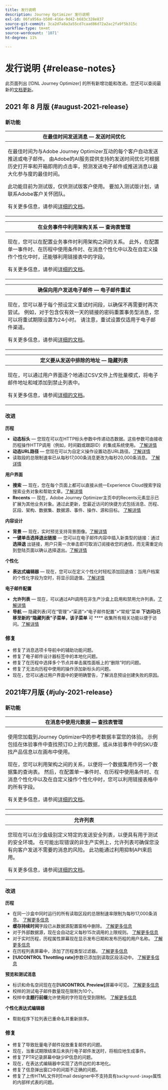 ```yaml
---
title: 发行说明
description: Journey Optimizer 发行说明
exl-id: 06fa956a-b500-416e-9d42-b683c328e837
source-git-commit: 3ca2d7a8a3a55cd7caad86d72a2ac2fa9f5b315c
workflow-type: tm+mt
source-wordcount: '1071'
ht-degree: 11%

---
```


# 发行说明 {#release-notes}

此页面列出 [!DNL Journey Optimizer] 的所有新增功能和改进。您还可以查阅最新的[文档更新](documentation-updates.md)。


## 2021 年 8 月版 {#august-2021-release}

### 新功能

<table>
<thead>
<tr>

<th><strong>在最佳时间发送消息 — 发送时间优化</strong><br/></th>
</thead>
<tbody>
<tr>
<td>
<p>在最佳时间为与Adobe Journey Optimizer互动的每个客户自动发送推送或电子邮件。 由Adobe的AI服务提供支持的发送时间优化可根据历史打开率和开箱即用的点击率，预测发送电子邮件或推送消息以最大化参与度的最佳时间。</p>
<p>此功能目前为测试版，仅供测试版客户使用。 要加入测试版计划，请联系Adobe客户关怀团队。</p>
<p>有关更多信息，请参阅<a href="building-journeys/journeys-message.md#send-time-optimization">详细的文档</a>。</p>
</td>
</tr>
</tbody>
</table>

<table>
<thead>
<tr>

<th><strong>在业务事件中利用架构关系 — 查询表管理</strong><br/></th>
</tr>
</thead>
<tbody>
<tr>
<td>
<p>现在，您可以在配置业务事件时利用架构之间的关系。 此外，在配置单一事件时、在历程中使用条件时、在消息个性化中以及在自定义操作个性化中时，还能够利用链接表中的字段。</p>
<p>有关更多信息，请参阅<a href="event/experience-event-schema.md#leverage_schema_relationships">详细的文档</a>。</p>
</td>
</tr>
</tbody>
</table>

<!--
<table>
<thead>
<tr>
<th><strong>Personalized URLs</strong><br/></th>
</tr>
</thead>
<tbody>
<tr>
<td>
<p>Personalized URLs take recipients to specific pages of a website, or to a personalized microsite, depending on the profile attributes. In Adobe Journey Optimizer, you can now add personalization to URLs in your message content. URL personalization can be applied to text and images, and use profile data or contextual data.</p>
<p>For more information, refer to the <a href="documentation-updates.md">detailed documentation</a>.</p>
</td>
</tr>
</tbody>
</table>
-->

<table>
<thead>
<tr>
<th><strong>确保向用户发送电子邮件 — 电子邮件重试</strong><br/></th>
</tr>
</thead>
<tbody>
<tr>
<td>
<p>现在，您可以基于每个预设定义重试时间段，以确保不再需要时再次尝试。 例如，对于包含仅有效一天的链接的密码重置事务型消息，您可以将重试期限设置为24小时。 请注意，重试设置仅适用于电子邮件渠道。</p>
<p>有关更多信息，请参阅<a href="configuration/retries.md#retry-duration">详细的文档</a>。</p>
</td>
</tr>
</tbody>
</table>

<table>
<thead>
<tr>
<th><strong>定义要从发送中排除的地址 — 隐藏列表</strong><br/></th>
</tr>
</thead>
<tbody>
<tr>
<td>
<p>现在，可以通过用户界面逐个地通过CSV文件上传批量模式，将电子邮件地址和域添加到禁止列表中。</p>
<p>有关更多信息，请参阅<a href="configuration/manage-suppression-list.md#add-addresses-and-domains">详细的文档</a>。</p>
</td>
</tr>
</tbody>
</table>

<!--
<table>
<thead>
<tr>
<th><strong>Customer Alerts</strong><br/></th>
</tr>
</thead>
<tbody>
<tr>
<td>
<p>You can now subscribe to event-based alerts regarding Adobe Journey Optimizer activities. The user interface allows you to view a history of received alerts based on metrics revealed by Adobe Experience Platform Observability Insights. The UI also allows you to view, enable, and disable available alert rules.</p>
<p>This feature is currently in beta version and only available to beta customers. To join the beta program, contact Adobe Customer Care.
</p>
<p>For more information, refer to the <a href="https://experienceleague.adobe.com/docs/experience-platform/observability/alerts/overview.html">Adobe Experience Platform documentation</a>.</p>
</td>
</tr>
</tbody>
</table>
-->

### 改进

**历程**

* **动态标头**  — 您现在可以在HTTP标头参数中传递动态数据。这些参数可由接收历程操作HTTP调用（例如，时间戳或跟踪ID）的集成系统使用。 [了解详情](action/about-custom-action-configuration.md#url-configuration)
* **动态URL路径**  — 您现在可以为自定义操作设置动态URL路径。[了解详情](action/about-custom-action-configuration.md#url-configuration)
* 读取段的总限制速率已从每秒17,000条消息更改为每秒20,000条消息。 [了解详情](building-journeys/read-segment.md#configuring-segment-trigger-activity)

**用户界面**

* **搜索**  — 现在，您在每个页面上都可以直接从统一Experience Cloud搜索字段搜索业务对象和帮助文章。[了解详情](user-interface.md#unified-search)
* **Recents**  — 现在，Adobe Journey Optimizer主页中的Recents元素显示已扩展为其他业务对象。通过此更新，您最近访问的快捷方式包括消息、历程、区段、架构、数据集、数据源、事件、操作、源和目标。 [了解详情](action/about-custom-action-configuration.md#passing-collection)

**内容设计**

* **背景**  — 现在，实时预览支持背景图像。[了解详情](preview.md)
* **一键单击选择退出链接**  — 您可以在电子邮件内容中插入新类型的链接：通过 **选择退** 出链接，用户只需一次单击即可取消订阅接收您的通信，而无需重定向到登陆页面以确认选择退出。[了解详情](message-tracking.md#one-click-opt-out-link)

**个性化**

* **表达式编辑器**  — 现在，您可以在定义个性化时轻松添加回退值：当用户档案的个性化字段为空时，将显示回退值。[了解详情](personalization/functions/helpers.md)

**电子邮件配置**

* **允许列表**  — 现在，可以通过API调用在非生产沙盒上启用和禁用允许列表。[了解详情](allow-list.md#enable-allow-list)
* **导航**  — 隐藏列表(可在“管理”>“渠道”>“电子邮件配置”>“常规”菜单 **下访问)已移至新的“隐藏列表”子菜单，该子菜单** 可 **** 收集所有相关功能以便于访问。[了解详情](configuration/manage-suppression-list.md#access-suppression-list)
<!--* **Suppression list** - Adding email addresses and domains into the suppression list is now available from the user interface, either one by one, either in bulk mode through a CSV file upload. [Learn more](configuration/manage-suppression-list.md#add-addresses-and-domains)-->

### 修复

* 修复了消息选项卡导航中的辅助功能问题。
* 修复了电子邮件设计器标签中的本地化问题。
* 修复了在历程中选择多个节点并单击属性面板上的“删除”时的问题。
* 修复了无法向历程中使用的操作添加新标头的问题。
* 现在，您可以通过用户界面中的更明确警告，了解消息预设创建失败的原因。


## 2021年7月版 {#july-2021-release}

### 新功能

<table>
<thead>
<tr>
<th><strong>在消息中使用元数据 — 查找表管理</strong><br/></th>
</tr>
</thead>
<tbody>
<tr>
<td>
<p>使用您加载到Journey Optimizer中的参考数据丰富您的体验。 示例包括在体验事件中查找预订ID上的元数据，或从体验事件中的SKU查找产品信息以在画布中使用。 </p>
<p>现在，您可以利用架构之间的关系，以便将一个数据集用作另一个数据集的查询表。 然后，在配置单一事件时、在历程中使用条件时、在消息个性化中以及在自定义操作个性化中时，您可以利用链接表格中的所有字段。</p>
<p>有关更多信息，请参阅<a href="event/experience-event-schema.md#leverage_schema_relationships">详细的文档</a>。</p>
</td>
</tr>
</tbody>
</table>

<table>
<thead>
<tr>
<th><strong>允许列表</strong><br/></th>
</tr>
</thead>
<tbody>
<tr>
<td>
<p>您现在可以在沙盒级别定义特定的发送安全列表，以便具有用于测试的安全环境。 在可能出现错误的非生产实例上，允许列表可确保您没有向客户发送不需要的消息的风险。 此功能通过利用抑制API来启用。</p>
<p>有关更多信息，请参阅<a href="allow-list.md">详细的文档</a>。</p>
</td>
</tr>
</tbody>
</table>

### 改进

**历程**

* 在同一沙盒中同时运行的所有读取区段的总限制速率限制为每秒17,000条消息。 [了解更多信息](building-journeys/read-segment.md#configuring-segment-trigger-activity)
* **缓存持续时间**&#x200B;字段已从数据源配置窗格中删除。 [了解更多信息](datasource/about-data-sources.md)
* 对于外部数据源，现在会自动定义每秒15次调用的上限规则。 [了解更多信息](configuration/external-systems.md#capping)
* 对于实时历程，历程属性屏幕现在显示发布日期和发布历程的用户名称。 [了解更多信息](building-journeys/journey-gs.md#change-properties)
* 在历程列表屏幕中，添加了历程类型过滤器。 [了解更多信息](user-interface.md#section_lgm_hpz_pgb)
* **[!UICONTROL Throttling rate]**&#x200B;参数已添加到读取区段活动中。 [了解更多信息](building-journeys/read-segment.md#configuring-segment-trigger-activity)

**预览和测试消息**

* 标识和命名空间现在在&#x200B;**[!UICONTROL Preview]**&#x200B;屏幕中可见。 [了解更多信息](preview.md#preview-your-messages)
* 校样的测试电子邮件数量现在限制为10个。
* 校样中&#x200B;**主题行前缀**&#x200B;允许使用的字符现在受到限制。 [了解更多信息](preview.md#send-proofs)

**个性化表达式编辑器**

* 帮助程序下拉列表已重命名并重新排序。

### 修复

* 修复了导致批量电子邮件投放重复邮件的问题。
* 现在，当重试期限结束后未执行电子邮件发送时，将相应地生成事件。
* 修复了PTR记录屏幕中缺少IP信息的问题。
* 现在，在表达式编辑器中实现了选件边栏的本地化。
* 修复了信息弹出窗口中的间距不正确的问题。
* 修复了上传HTML文件时Email designer中不支持具有`background-image`属性的内部样式表的问题。
